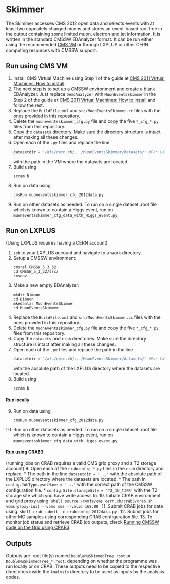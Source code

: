 # Skimmer

The Skimmer accesses CMS 2012 open data and selects events with at least two oppositely charged muons and stores an event-based root tree in the output containing some limited muon, electron and jet information. It is written in the standard CMSSW EDAnalyzer format. It can be run either using the recommended [CMS VM](http://opendata.cern.ch/record/252) or through LXPLUS or other CERN computing resources with CMSSW support.

## Run using CMS VM
1. Install CMS Virtual Machine using Step 1 of the guide at [CMS 2011 Virtual Machines: How to install](http://opendata.cern.ch/docs/cms-virtual-machine-2011).
2. The next step is to set up a CMSSW environment and create a blank EDAnalyzer. Just replace `DemoAnalyzer` with `MuonEventsSkimmer` in the Step 2 of the guide at [CMS 2011 Virtual Machines: How to install](http://opendata.cern.ch/docs/cms-virtual-machine-2011) and follow the rest.
3. Replace the `BuildFile.xml` and `src/MuonEventsSkimmer.cc` files with the ones provided in this repository.
4. Delete the `muoneventsskimmer_cfg.py` file and copy the five `*_cfg_*.py` files from this repository.
5. Copy the `datasets` directory. Make sure the directory structure is intact after making all these changes.
6. Open each of the `.py` files and replace the line
    ```python
    datasetdir = '/afs/cern.ch/.../MuonEventsSkimmer/datasets/' #For LXPLUS
    ```
    with the path in the VM where the datasets are located.
7. Build using 
    ```shell
    scram b
    ```
8. Run on data using
    ```shell
    cmsRun muoneventsskimmer_cfg_2012data.py
    ```
9. Run on other datasets as needed. To run on a single dataset .root file which is known to contain a Higgs event, run on `muoneventsskimmer_cfg_data_with_Higgs_event.py`.

## Run on LXPLUS
(Using LXPLUS requires having a CERN account)
1. `ssh` to your LXPLUS account and navigate to a work directory.
2. Setup a CMSSW environment:
    ```shell
    cmsrel CMSSW_5_3_32
    cd CMSSW_5_3_32/src/
    cmsenv
    ```
3. Make a new empty EDAnalyzer:
    ```shell
    mkdir Dimuon
    cd Dimuon
    mkedanlzr MuonEventsSkimmer
    cd MuonEventsSkimmer
    ```
4. Replace the `BuildFile.xml` and `src/MuonEventsSkimmer.cc` files with the ones provided in this repository.
5. Delete the `muoneventsskimmer_cfg.py` file and copy the five `*_cfg_*.py` files from this repository.
6. Copy the `datasets` and `crab` directories. Make sure the directory structure is intact after making all these changes.
7. Open each of the `.py` files and replace the path in the line
    ```python
    datasetdir = '/afs/cern.ch/.../MuonEventsSkimmer/datasets/' #For LXPLUS
    ```
    with the absolute path of the LXPLUS directory where the datasets are located.
8. Build using 
    ```shell
    scram b
    ```
#### Run locally
9. Run on data using
    ```shell
    cmsRun muoneventsskimmer_cfg_2012data.py
    ```
10. Run on other datasets as needed. To run on a single dataset .root file which is known to contain a Higgs event, run on `muoneventsskimmer_cfg_data_with_Higgs_event.py`.
#### Run using CRAB3
(running jobs on CRAB requires a valid CMS grid proxy and a T2 storage account)
9. Open each of the `crabconfig_*.py` files in the `crab` directory and replace:
    * The path in the line `datasetdir = '...'` with the absolute path of the LXPLUS directory where the datasets are located.
    * The path in `config.JobType.psetName = '...'` with the correct path of the CMSSW configuration file.
    * `config.Site.storageSite = 'T2_IN_TIFR'` with the T2 storage site which you have write access to.
10. Initiate CRAB environment and grid proxy using:
    ```shell
    source /cvmfs/cms.cern.ch/crab3/crab.sh
    voms-proxy-init --voms cms --valid 168:00
    ```
11. Submit CRAB jobs for data using:
    ```shell
    crab submit -c crabconfig_2012data.py
    ```
12. Submit jobs for other MC samples using corresponding CRAB configuration file.
13. To monitor job status and retrieve CRAB job outputs, check [Running CMSSW code on the Grid using CRAB3](https://twiki.cern.ch/twiki/bin/view/CMSPublic/WorkBookCRAB3Tutorial).

## Outputs
Outputs are .root file(s) named `DoubleMuSkimmedTree.root` or `DoubleMuSkimmedTree_*.root`, depending on whether the programme was run locally or on CRAB. These outputs need to be copied to the respective directories inside the `Analysis` directory to be used as inputs by the analysis codes.